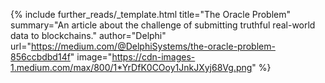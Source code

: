 {%
  include further_reads/_template.html
  title="The Oracle Problem" 
  summary="An article about the challenge of submitting truthful real-world data to blockchains." 
  author="Delphi" 
  url="https://medium.com/@DelphiSystems/the-oracle-problem-856ccbdbd14f" 
  image="https://cdn-images-1.medium.com/max/800/1*YrDfK0COoy1JnkJXyj68Vg.png"
%}
